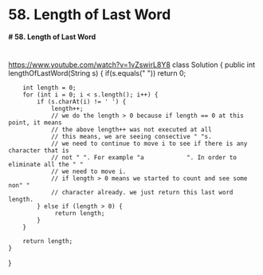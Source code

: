 # 58. Length of Last Word

**# 58. Length of Last Word**
# 

https://www.youtube.com/watch?v=1vZswirL8Y8 
class Solution {
    public int lengthOfLastWord(String s) {
        if(s.equals(" ")) return 0;
        
        int length = 0;
        for (int i = 0; i < s.length(); i++) {
            if (s.charAt(i) != ' ') {
                length++;
                // we do the length > 0 because if length == 0 at this point, it means
                // the above length++ was not executed at all
                // this means, we are seeing consective " "s. 
                // we need to continue to move i to see if there is any character that is 
                // not " ". For example "a            ". In order to eliminate all the " "
                // we need to move i. 
                // if length > 0 means we started to count and see some non" " 
                // character already. we just return this last word length. 
            } else if (length > 0) {
                 return length;
            }
        }
        
        return length;
    }
}
